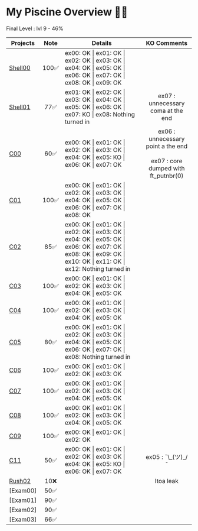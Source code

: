 # My Piscine Overview 🏊🏻

Final Level : lvl 9 - 46%

| Projects               | Note   | Details  | KO Comments |
|------------------------|--------|----------|----------|
| [Shell00](./Shell00/)  | <div align="center">100✅</div>  |  ex00: OK \| ex01: OK \| ex02: OK \| ex03: OK \| ex04: OK \| ex05: OK \| ex06: OK \| ex07: OK \| ex08: OK \| ex09: OK                                                     |          |
| [Shell01](./Shell01/)  | <div align="center">77✅</div>   |  ex01: OK \| ex02: OK \| ex03: OK \| ex04: OK \| ex05: OK \| ex06: OK \| ex07: KO \| ex08: Nothing turned in                                                              |   <div align="center">ex07 : unnecessary coma at the end </div>       |
| [C00](./C00/)          | <div align="center">60✅</div>   |  ex00: OK \| ex01: OK \| ex02: OK \| ex03: OK \| ex04: OK \| ex05: KO \| ex06: OK \| ex07: OK                                                                             |    <div align="center">ex06 : unnecessary  point a the end<br><br> ex07 : core dumped with ft_putnbr(0)</div>      |
| [C01](./C01/)          | <div align="center">100✅</div>  |  ex00: OK \| ex01: OK \| ex02: OK \| ex03: OK \| ex04: OK \| ex05: OK \| ex06: OK \| ex07: OK \| ex08: OK                                                                 |          |
| [C02](./C02/)          | <div align="center">85✅</div>   |  ex00: OK \| ex01: OK \| ex02: OK \| ex03: OK \| ex04: OK \| ex05: OK \| ex06: OK \| ex07: OK \| ex08: OK \| ex09: OK \| ex10: OK \| ex11: OK \| ex12: Nothing turned in  |          |
| [C03](./C03/)          | <div align="center">100✅</div>  |  ex00: OK \| ex01: OK \| ex02: OK \| ex03: OK \| ex04: OK \| ex05: OK                                                                                                     |          |
| [C04](./C04/)          | <div align="center">100✅</div>  |  ex00: OK \| ex01: OK \| ex02: OK \| ex03: OK \| ex04: OK \| ex05: OK                                                                                                     |          |
| [C05](./C05/)          | <div align="center">80✅</div>   |  ex00: OK \| ex01: OK \| ex02: OK \| ex03: OK \| ex04: OK \| ex05: OK \| ex06: OK \| ex07: OK \| ex08: Nothing turned in                                                  |          |
| [C06](./C06/)          | <div align="center">100✅</div>  |  ex00: OK \| ex01: OK \| ex02: OK \| ex03: OK                                                                                                                             |          |
| [C07](./C07/)          | <div align="center">100✅</div>  |  ex00: OK \| ex01: OK \| ex02: OK \| ex03: OK \| ex04: OK \| ex05: OK                                                                                                     |          |
| [C08](./C08/)          | <div align="center">100✅</div>  |  ex00: OK \| ex01: OK \| ex02: OK \| ex03: OK \| ex04: OK \| ex05: OK                                                                                                     |          |
| [C09](./C09/)          | <div align="center">100✅</div>  |  ex00: OK \| ex01: OK \| ex02: OK                                                                                                                                         |          |
| [C11](./C11/)          | <div align="center">50✅</div>   |  ex00: OK \| ex01: OK \| ex02: OK \| ex03: OK \| ex04: OK \| ex05: KO \| ex06: OK \| ex07: OK                                                                             |   <div align="center">ex05 : ¯\\\_(ツ)\_/¯</div>       |
| [Rush02](./Rush02/)    | <div align="center">10❌</div>   |                                                                                                                                                                           |   <div align="center">Itoa leak</div>       |
| [Exam00]               | <div align="center">50✅</div>   |                                                                                                                                                                           |          |
| [Exam01]               | <div align="center">90✅</div>   |                                                                                                                                                                           |          |
| [Exam02]               | <div align="center">90✅</div>   |                                                                                                                                                                           |          |
| [Exam03]               | <div align="center">66✅</div>   |                                                                                                                                                                           |          |
